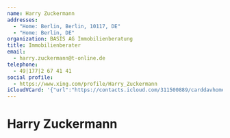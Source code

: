```yaml
---
name: Harry Zuckermann
addresses:
  - "Home: Berlin, Berlin, 10117, DE"
  - "Home: Berlin, DE"
organization: BASIS AG Immobilienberatung
title: Immobilienberater
email:
  - harry.zuckermann@t-online.de
telephone:
  - 49|177|2 67 41 41
social profile:
  - https://www.xing.com/profile/Harry_Zuckermann
iCloudVCard: '{"url":"https://contacts.icloud.com/311500889/carddavhome/card/6D52F2AB-5360-48C4-AFF3-ECDE33E2CA93.vcf","etag":"\"kmfham77\"","data":"BEGIN:VCARD\r\nVERSION:3.0\r\nFN:\r\nN:Zuckermann;Harry;;;\r\nUID:E2734687-9ED2-488B-ACF0-1F0AB8DD365F\r\nADR;TYPE=HOME:;;;Berlin;Berlin;10117;DE;\r\nADR;TYPE=HOME:;;;;Berlin;;DE;\r\nitem1.X-ABLABEL:Work\r\nitem2.X-ABLABEL:Home\r\nitem0.X-ABLABEL:xing\r\nitem3.X-ABLABEL:Work\r\nPRODID:ez-vcard 0.9.13-fc\r\nREV:2025-04-03T22:04:19Z\r\nORG:BASIS AG Immobilienberatung;\r\nTITLE:Immobilienberater\r\nEMAIL;TYPE=PREF:harry.zuckermann@t-online.de\r\nPHOTO;VALUE=uri:https://d2ojpxxtu63wzl.cloudfront.net/static/282ebf8c082f6c\r\n cab88e86bf1e4a6f4b_9fc14b8f2fd89bef53749b970ebaf3c6cb69f7d666a042603b9d2d02\r\n 35be53db\r\nTEL;TYPE=PREF:49|177|2 67 41 41\r\nitem0.X-SOCIALPROFILE;X-USER=Harry_Zuckermann:https://www.xing.com/profile/\r\n Harry_Zuckermann\r\nEND:VCARD"}'
---
```

# Harry Zuckermann